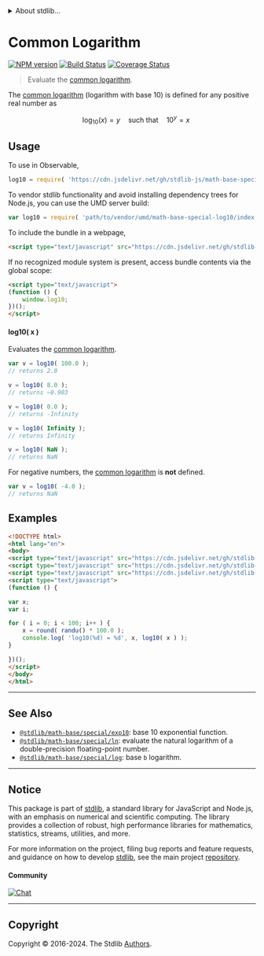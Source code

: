 <!--

@license Apache-2.0

Copyright (c) 2018 The Stdlib Authors.

Licensed under the Apache License, Version 2.0 (the "License");
you may not use this file except in compliance with the License.
You may obtain a copy of the License at

   http://www.apache.org/licenses/LICENSE-2.0

Unless required by applicable law or agreed to in writing, software
distributed under the License is distributed on an "AS IS" BASIS,
WITHOUT WARRANTIES OR CONDITIONS OF ANY KIND, either express or implied.
See the License for the specific language governing permissions and
limitations under the License.

-->


<details>
  <summary>
    About stdlib...
  </summary>
  <p>We believe in a future in which the web is a preferred environment for numerical computation. To help realize this future, we've built stdlib. stdlib is a standard library, with an emphasis on numerical and scientific computation, written in JavaScript (and C) for execution in browsers and in Node.js.</p>
  <p>The library is fully decomposable, being architected in such a way that you can swap out and mix and match APIs and functionality to cater to your exact preferences and use cases.</p>
  <p>When you use stdlib, you can be absolutely certain that you are using the most thorough, rigorous, well-written, studied, documented, tested, measured, and high-quality code out there.</p>
  <p>To join us in bringing numerical computing to the web, get started by checking us out on <a href="https://github.com/stdlib-js/stdlib">GitHub</a>, and please consider <a href="https://opencollective.com/stdlib">financially supporting stdlib</a>. We greatly appreciate your continued support!</p>
</details>

# Common Logarithm

[![NPM version][npm-image]][npm-url] [![Build Status][test-image]][test-url] [![Coverage Status][coverage-image]][coverage-url] <!-- [![dependencies][dependencies-image]][dependencies-url] -->

> Evaluate the [common logarithm][common-logarithm].

<section class="intro">

The [common logarithm][common-logarithm] (logarithm with base 10) is defined for any positive real number as

<!-- <equation class="equation" label="eq:common_logarithm" align="center" raw="\quad \log_{10} \left( x \right) = y \quad \text{such that} \quad 10^y = x" alt="Equation for the common logarithm."> -->

```math
\quad \log_{10} \left( x \right) = y \quad \text{such that} \quad 10^y = x
```

<!-- <div class="equation" align="center" data-raw-text="\quad \log_{10} \left( x \right) = y \quad \text{such that} \quad 10^y = x" data-equation="eq:common_logarithm">
    <img src="https://cdn.jsdelivr.net/gh/stdlib-js/stdlib@8cb4d022f6163be6523964802725ed2a74f2497b/lib/node_modules/@stdlib/math/base/special/log10/docs/img/equation_common_logarithm.svg" alt="Equation for the common logarithm.">
    <br>
</div> -->

<!-- </equation> -->

</section>

<!-- /.intro -->



<section class="usage">

## Usage

To use in Observable,

```javascript
log10 = require( 'https://cdn.jsdelivr.net/gh/stdlib-js/math-base-special-log10@v0.2.0-umd/browser.js' )
```

To vendor stdlib functionality and avoid installing dependency trees for Node.js, you can use the UMD server build:

```javascript
var log10 = require( 'path/to/vendor/umd/math-base-special-log10/index.js' )
```

To include the bundle in a webpage,

```html
<script type="text/javascript" src="https://cdn.jsdelivr.net/gh/stdlib-js/math-base-special-log10@v0.2.0-umd/browser.js"></script>
```

If no recognized module system is present, access bundle contents via the global scope:

```html
<script type="text/javascript">
(function () {
    window.log10;
})();
</script>
```

#### log10( x )

Evaluates the [common logarithm][common-logarithm].

```javascript
var v = log10( 100.0 );
// returns 2.0

v = log10( 8.0 );
// returns ~0.903

v = log10( 0.0 );
// returns -Infinity

v = log10( Infinity );
// returns Infinity

v = log10( NaN );
// returns NaN
```

For negative numbers, the [common logarithm][common-logarithm] is **not** defined.

```javascript
var v = log10( -4.0 );
// returns NaN
```

</section>

<!-- /.usage -->

<section class="examples">

## Examples

<!-- eslint no-undef: "error" -->

```html
<!DOCTYPE html>
<html lang="en">
<body>
<script type="text/javascript" src="https://cdn.jsdelivr.net/gh/stdlib-js/random-base-randu@umd/browser.js"></script>
<script type="text/javascript" src="https://cdn.jsdelivr.net/gh/stdlib-js/math-base-special-round@umd/browser.js"></script>
<script type="text/javascript" src="https://cdn.jsdelivr.net/gh/stdlib-js/math-base-special-log10@v0.2.0-umd/browser.js"></script>
<script type="text/javascript">
(function () {

var x;
var i;

for ( i = 0; i < 100; i++ ) {
    x = round( randu() * 100.0 );
    console.log( 'log10(%d) = %d', x, log10( x ) );
}

})();
</script>
</body>
</html>
```

</section>

<!-- /.examples -->

<!-- Section for related `stdlib` packages. Do not manually edit this section, as it is automatically populated. -->

<section class="related">

* * *

## See Also

-   <span class="package-name">[`@stdlib/math-base/special/exp10`][@stdlib/math/base/special/exp10]</span><span class="delimiter">: </span><span class="description">base 10 exponential function.</span>
-   <span class="package-name">[`@stdlib/math-base/special/ln`][@stdlib/math/base/special/ln]</span><span class="delimiter">: </span><span class="description">evaluate the natural logarithm of a double-precision floating-point number.</span>
-   <span class="package-name">[`@stdlib/math-base/special/log`][@stdlib/math/base/special/log]</span><span class="delimiter">: </span><span class="description">base `b` logarithm.</span>

</section>

<!-- /.related -->

<!-- Section for all links. Make sure to keep an empty line after the `section` element and another before the `/section` close. -->


<section class="main-repo" >

* * *

## Notice

This package is part of [stdlib][stdlib], a standard library for JavaScript and Node.js, with an emphasis on numerical and scientific computing. The library provides a collection of robust, high performance libraries for mathematics, statistics, streams, utilities, and more.

For more information on the project, filing bug reports and feature requests, and guidance on how to develop [stdlib][stdlib], see the main project [repository][stdlib].

#### Community

[![Chat][chat-image]][chat-url]

---

## Copyright

Copyright &copy; 2016-2024. The Stdlib [Authors][stdlib-authors].

</section>

<!-- /.stdlib -->

<!-- Section for all links. Make sure to keep an empty line after the `section` element and another before the `/section` close. -->

<section class="links">

[npm-image]: http://img.shields.io/npm/v/@stdlib/math-base-special-log10.svg
[npm-url]: https://npmjs.org/package/@stdlib/math-base-special-log10

[test-image]: https://github.com/stdlib-js/math-base-special-log10/actions/workflows/test.yml/badge.svg?branch=v0.2.0
[test-url]: https://github.com/stdlib-js/math-base-special-log10/actions/workflows/test.yml?query=branch:v0.2.0

[coverage-image]: https://img.shields.io/codecov/c/github/stdlib-js/math-base-special-log10/main.svg
[coverage-url]: https://codecov.io/github/stdlib-js/math-base-special-log10?branch=main

<!--

[dependencies-image]: https://img.shields.io/david/stdlib-js/math-base-special-log10.svg
[dependencies-url]: https://david-dm.org/stdlib-js/math-base-special-log10/main

-->

[chat-image]: https://img.shields.io/gitter/room/stdlib-js/stdlib.svg
[chat-url]: https://app.gitter.im/#/room/#stdlib-js_stdlib:gitter.im

[stdlib]: https://github.com/stdlib-js/stdlib

[stdlib-authors]: https://github.com/stdlib-js/stdlib/graphs/contributors

[umd]: https://github.com/umdjs/umd
[es-module]: https://developer.mozilla.org/en-US/docs/Web/JavaScript/Guide/Modules

[deno-url]: https://github.com/stdlib-js/math-base-special-log10/tree/deno
[deno-readme]: https://github.com/stdlib-js/math-base-special-log10/blob/deno/README.md
[umd-url]: https://github.com/stdlib-js/math-base-special-log10/tree/umd
[umd-readme]: https://github.com/stdlib-js/math-base-special-log10/blob/umd/README.md
[esm-url]: https://github.com/stdlib-js/math-base-special-log10/tree/esm
[esm-readme]: https://github.com/stdlib-js/math-base-special-log10/blob/esm/README.md
[branches-url]: https://github.com/stdlib-js/math-base-special-log10/blob/main/branches.md

[common-logarithm]: https://en.wikipedia.org/wiki/Common_logarithm

<!-- <related-links> -->

[@stdlib/math/base/special/exp10]: https://github.com/stdlib-js/math-base-special-exp10/tree/umd

[@stdlib/math/base/special/ln]: https://github.com/stdlib-js/math-base-special-ln/tree/umd

[@stdlib/math/base/special/log]: https://github.com/stdlib-js/math-base-special-log/tree/umd

<!-- </related-links> -->

</section>

<!-- /.links -->
